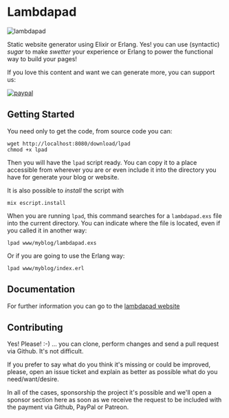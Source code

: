 # Lambdapad

![lambdapad](lambdapad.png)

Static website generator using Elixir or Erlang. Yes! you can use (syntactic) *sugar* to make *swetter* your experience or Erlang to power the functional way to build your pages!

If you love this content and want we can generate more, you can support us:

[![paypal](https://www.paypalobjects.com/en_US/GB/i/btn/btn_donateCC_LG.gif)](https://www.paypal.com/cgi-bin/webscr?cmd=_s-xclick&hosted_button_id=RC5F8STDA6AXE)

<!-- toc -->

## Getting Started

You need only to get the code, from source code you can:

```
wget http://localhost:8080/download/lpad
chmod +x lpad
```

Then you will have the `lpad` script ready. You can copy it to a place accessible from wherever you are or even include it into the directory you have for generate your blog or website.

It is also possible to _install_ the script with

```
mix escript.install
```

When you are running `lpad`, this command searches for a `lambdapad.exs` file into the current directory. You can indicate where the file is located, even if you called it in another way:

```
lpad www/myblog/lambdapad.exs
```

Or if you are going to use the Erlang way:

```
lpad www/myblog/index.erl
```

## Documentation

For further information you can go to the [lambdapad website](https://lambdapad.com)

## Contributing

Yes! Please! :-) ... you can clone, perform changes and send a pull request via Github. It's not difficult.

If you prefer to say what do you think it's missing or could be improved, please, open an issue ticket and explain as better as possible what do you need/want/desire.

In all of the cases, sponsorship the project it's possible and we'll open a sponsor section here as soon as we receive the request to be included with the payment via Github, PayPal or Patreon.

[MD]: https://daringfireball.net/projects/markdown/syntax
[ED]: https://github.com/erlydtl/erlydtl
[DT]: https://docs.djangoproject.com/en/3.1/topics/templates
[TOML]: https://github.com/toml-lang/toml
[EEx]: https://hexdocs.pm/eex/EEx.html

